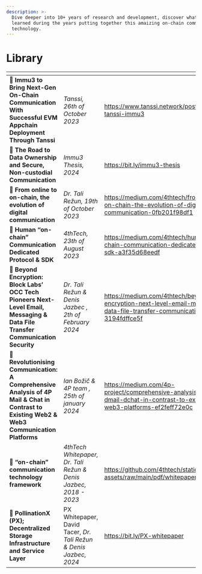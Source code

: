 ```yaml
---
description: >-
  Dive deeper into 10+ years of research and development, discover what we
  learned during the years putting together this amaizing on-chain communication
  technology.
---
```


# Library



<table data-view="cards"><thead><tr><th></th><th></th><th data-hidden data-card-target data-type="content-ref"></th></tr></thead><tbody><tr><td>📑 <strong>Immu3 to Bring Next-Gen On-Chain Communication With Successful EVM Appchain Deployment Through Tanssi</strong></td><td><em>Tanssi, 26th of October 2023</em></td><td><a href="https://www.tanssi.network/post/collaboration-tanssi-immu3">https://www.tanssi.network/post/collaboration-tanssi-immu3</a></td></tr><tr><td>📑 <strong>The Road to Data Ownership and Secure, Non-custodial Communication</strong></td><td><em>Immu3 Thesis, 2024</em></td><td><a href="https://bit.ly/immu3-thesis">https://bit.ly/immu3-thesis</a></td></tr><tr><td>📑 <strong>From online to on-chain, the evolution of digital communication</strong></td><td><em>Dr. Tali Režun, 19th of October 2023</em></td><td><a href="https://medium.com/4thtech/from-online-to-on-chain-the-evolution-of-digital-communication-0fb201f98df1">https://medium.com/4thtech/from-online-to-on-chain-the-evolution-of-digital-communication-0fb201f98df1</a></td></tr><tr><td>📑 <strong>Human “on-chain” Communication Dedicated Protocol &#x26; SDK</strong></td><td><em>4thTech, 23th of August 2023</em></td><td><a href="https://medium.com/4thtech/human-on-chain-communication-dedicated-protocol-sdk-a3f35d68eedf">https://medium.com/4thtech/human-on-chain-communication-dedicated-protocol-sdk-a3f35d68eedf</a></td></tr><tr><td>📑 <strong>Beyond Encryption: Block Labs’ OCC Tech Pioneers Next-Level Email, Messaging &#x26; Data File Transfer Communication Security</strong></td><td><em>Dr. Tali Režun &#x26; Denis Jazbec , 2th of February 2024</em></td><td><a href="https://medium.com/4thtech/beyond-encryption-next-level-email-messaging-data-file-transfer-communication-security-3194fdffce5f">https://medium.com/4thtech/beyond-encryption-next-level-email-messaging-data-file-transfer-communication-security-3194fdffce5f</a></td></tr><tr><td>📑 <strong>Revolutionising Communication: A Comprehensive Analysis of 4P Mail &#x26; Chat in Contrast to Existing Web2 &#x26; Web3 Communication Platforms</strong></td><td><em>Ian Božič &#x26; 4P team , 25th of january 2024</em></td><td><a href="https://medium.com/4p-project/comprehensive-analysis-of-4p-dmail-dchat-in-contrast-to-existing-web2-web3-platforms-ef2feff72e0c">https://medium.com/4p-project/comprehensive-analysis-of-4p-dmail-dchat-in-contrast-to-existing-web2-web3-platforms-ef2feff72e0c</a></td></tr><tr><td>📑 <strong>“on-chain” communication technology framework</strong></td><td><em>4thTech Whitepaper, Dr. Tali Režun &#x26; Denis Jazbec, 2018 - 2023</em></td><td><a href="https://github.com/4thtech/static-assets/raw/main/pdf/whitepaper.pdf">https://github.com/4thtech/static-assets/raw/main/pdf/whitepaper.pdf</a></td></tr><tr><td>📑 <strong>PollinationX (PX); Decentralized Storage Infrastructure and Service Layer</strong></td><td>PX Whitepaper, David Tacer, <em>Dr. Tali Režun &#x26; Denis Jazbec, 2024</em></td><td><a href="https://bit.ly/PX-whitepaper">https://bit.ly/PX-whitepaper</a></td></tr></tbody></table>
